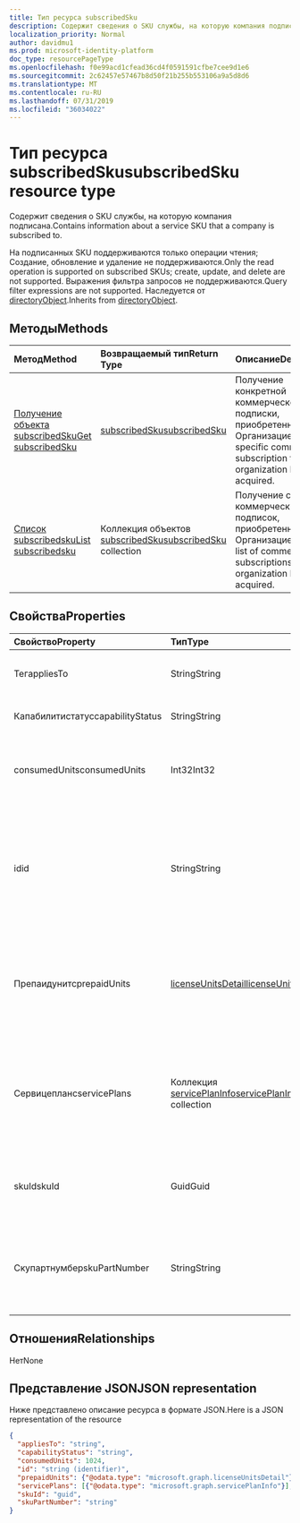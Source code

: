 ```yaml
---
title: Тип ресурса subscribedSku
description: Содержит сведения о SKU службы, на которую компания подписана.
localization_priority: Normal
author: davidmu1
ms.prod: microsoft-identity-platform
doc_type: resourcePageType
ms.openlocfilehash: f0e99acd1cfead36cd4f0591591cfbe7cee9d1e6
ms.sourcegitcommit: 2c62457e57467b8d50f21b255b553106a9a5d8d6
ms.translationtype: MT
ms.contentlocale: ru-RU
ms.lasthandoff: 07/31/2019
ms.locfileid: "36034022"
---
```

# <a name="subscribedsku-resource-type"></a><span data-ttu-id="cd7e4-103">Тип ресурса subscribedSku</span><span class="sxs-lookup"><span data-stu-id="cd7e4-103">subscribedSku resource type</span></span>

<span data-ttu-id="cd7e4-104">Содержит сведения о SKU службы, на которую компания подписана.</span><span class="sxs-lookup"><span data-stu-id="cd7e4-104">Contains information about a service SKU that a company is subscribed to.</span></span>

<span data-ttu-id="cd7e4-105">На подписанных SKU поддерживаются только операции чтения; Создание, обновление и удаление не поддерживаются.</span><span class="sxs-lookup"><span data-stu-id="cd7e4-105">Only the read operation is supported on subscribed SKUs; create, update, and delete are not supported.</span></span> <span data-ttu-id="cd7e4-106">Выражения фильтра запросов не поддерживаются.</span><span class="sxs-lookup"><span data-stu-id="cd7e4-106">Query filter expressions are not supported.</span></span> <span data-ttu-id="cd7e4-107">Наследуется от [directoryObject](directoryobject.md).</span><span class="sxs-lookup"><span data-stu-id="cd7e4-107">Inherits from [directoryObject](directoryobject.md).</span></span>

## <a name="methods"></a><span data-ttu-id="cd7e4-108">Методы</span><span class="sxs-lookup"><span data-stu-id="cd7e4-108">Methods</span></span>
| <span data-ttu-id="cd7e4-109">Метод</span><span class="sxs-lookup"><span data-stu-id="cd7e4-109">Method</span></span>           | <span data-ttu-id="cd7e4-110">Возвращаемый тип</span><span class="sxs-lookup"><span data-stu-id="cd7e4-110">Return Type</span></span>    |<span data-ttu-id="cd7e4-111">Описание</span><span class="sxs-lookup"><span data-stu-id="cd7e4-111">Description</span></span>|
|:---------------|:--------|:----------|
|[<span data-ttu-id="cd7e4-112">Получение объекта subscribedSku</span><span class="sxs-lookup"><span data-stu-id="cd7e4-112">Get subscribedSku</span></span>](../api/subscribedsku-get.md) | [<span data-ttu-id="cd7e4-113">subscribedSku</span><span class="sxs-lookup"><span data-stu-id="cd7e4-113">subscribedSku</span></span>](subscribedsku.md) |<span data-ttu-id="cd7e4-114">Получение конкретной коммерческой подписки, приобретенной Организацией.</span><span class="sxs-lookup"><span data-stu-id="cd7e4-114">Get a specific commercial subscription that an organization has acquired.</span></span>|
|[<span data-ttu-id="cd7e4-115">Список subscribedsku</span><span class="sxs-lookup"><span data-stu-id="cd7e4-115">List subscribedsku</span></span>](../api/subscribedsku-list.md) | <span data-ttu-id="cd7e4-116">Коллекция объектов [subscribedSku](subscribedsku.md)</span><span class="sxs-lookup"><span data-stu-id="cd7e4-116">[subscribedSku](subscribedsku.md) collection</span></span> |<span data-ttu-id="cd7e4-117">Получение списка коммерческих подписок, приобретенных Организацией.</span><span class="sxs-lookup"><span data-stu-id="cd7e4-117">Get the list of commercial subscriptions that an organization has acquired.</span></span>|

## <a name="properties"></a><span data-ttu-id="cd7e4-118">Свойства</span><span class="sxs-lookup"><span data-stu-id="cd7e4-118">Properties</span></span>
| <span data-ttu-id="cd7e4-119">Свойство</span><span class="sxs-lookup"><span data-stu-id="cd7e4-119">Property</span></span>     | <span data-ttu-id="cd7e4-120">Тип</span><span class="sxs-lookup"><span data-stu-id="cd7e4-120">Type</span></span>   |<span data-ttu-id="cd7e4-121">Описание</span><span class="sxs-lookup"><span data-stu-id="cd7e4-121">Description</span></span>|
|:---------------|:--------|:----------|
|<span data-ttu-id="cd7e4-122">Тег</span><span class="sxs-lookup"><span data-stu-id="cd7e4-122">appliesTo</span></span>|<span data-ttu-id="cd7e4-123">String</span><span class="sxs-lookup"><span data-stu-id="cd7e4-123">String</span></span>| <span data-ttu-id="cd7e4-124">Например, User или Company.</span><span class="sxs-lookup"><span data-stu-id="cd7e4-124">For example, "User" or "Company".</span></span> |
|<span data-ttu-id="cd7e4-125">Капабилитистатус</span><span class="sxs-lookup"><span data-stu-id="cd7e4-125">capabilityStatus</span></span>|<span data-ttu-id="cd7e4-126">String</span><span class="sxs-lookup"><span data-stu-id="cd7e4-126">String</span></span>| <span data-ttu-id="cd7e4-127">Пример: "Enabled".</span><span class="sxs-lookup"><span data-stu-id="cd7e4-127">For example, "Enabled".</span></span> |
|<span data-ttu-id="cd7e4-128">consumedUnits</span><span class="sxs-lookup"><span data-stu-id="cd7e4-128">consumedUnits</span></span>|<span data-ttu-id="cd7e4-129">Int32</span><span class="sxs-lookup"><span data-stu-id="cd7e4-129">Int32</span></span>| <span data-ttu-id="cd7e4-130">Количество лицензий, которые были назначены.</span><span class="sxs-lookup"><span data-stu-id="cd7e4-130">The number of licenses that have been assigned.</span></span> |
|<span data-ttu-id="cd7e4-131">id</span><span class="sxs-lookup"><span data-stu-id="cd7e4-131">id</span></span>|<span data-ttu-id="cd7e4-132">String</span><span class="sxs-lookup"><span data-stu-id="cd7e4-132">String</span></span>| <span data-ttu-id="cd7e4-133">Уникальный идентификатор объекта sku, подписка на который выполнена.</span><span class="sxs-lookup"><span data-stu-id="cd7e4-133">The unique identifier for the subscribed sku object.</span></span> <span data-ttu-id="cd7e4-134">Key, не допускающая значение null.</span><span class="sxs-lookup"><span data-stu-id="cd7e4-134">Key, not nullable.</span></span> |
|<span data-ttu-id="cd7e4-135">Препаидунитс</span><span class="sxs-lookup"><span data-stu-id="cd7e4-135">prepaidUnits</span></span>|[<span data-ttu-id="cd7e4-136">licenseUnitsDetail</span><span class="sxs-lookup"><span data-stu-id="cd7e4-136">licenseUnitsDetail</span></span>](licenseunitsdetail.md)| <span data-ttu-id="cd7e4-137">Сведения о количестве и состоянии предварительно оплаченных лицензий.</span><span class="sxs-lookup"><span data-stu-id="cd7e4-137">Information about the number and status of prepaid licenses.</span></span> |
|<span data-ttu-id="cd7e4-138">Сервицепланс</span><span class="sxs-lookup"><span data-stu-id="cd7e4-138">servicePlans</span></span>|<span data-ttu-id="cd7e4-139">Коллекция [servicePlanInfo](serviceplaninfo.md)</span><span class="sxs-lookup"><span data-stu-id="cd7e4-139">[servicePlanInfo](serviceplaninfo.md) collection</span></span>| <span data-ttu-id="cd7e4-140">Сведения о планах обслуживания, доступных в отношении SKU.</span><span class="sxs-lookup"><span data-stu-id="cd7e4-140">Information about the service plans that are available with the SKU.</span></span> <span data-ttu-id="cd7e4-141">Не допускает значение null</span><span class="sxs-lookup"><span data-stu-id="cd7e4-141">Not nullable</span></span> |
|<span data-ttu-id="cd7e4-142">skuId</span><span class="sxs-lookup"><span data-stu-id="cd7e4-142">skuId</span></span>|<span data-ttu-id="cd7e4-143">Guid</span><span class="sxs-lookup"><span data-stu-id="cd7e4-143">Guid</span></span>| <span data-ttu-id="cd7e4-144">Уникальный идентификатор (GUID) для SKU службы.</span><span class="sxs-lookup"><span data-stu-id="cd7e4-144">The unique identifier (GUID) for the service SKU.</span></span> |
|<span data-ttu-id="cd7e4-145">Скупартнумбер</span><span class="sxs-lookup"><span data-stu-id="cd7e4-145">skuPartNumber</span></span>|<span data-ttu-id="cd7e4-146">String</span><span class="sxs-lookup"><span data-stu-id="cd7e4-146">String</span></span>| <span data-ttu-id="cd7e4-147">Артикул SKU, например: AAD_PREMIUM или RMSBASIC.</span><span class="sxs-lookup"><span data-stu-id="cd7e4-147">The SKU part number; for example: "AAD_PREMIUM" or "RMSBASIC".</span></span> |

## <a name="relationships"></a><span data-ttu-id="cd7e4-148">Отношения</span><span class="sxs-lookup"><span data-stu-id="cd7e4-148">Relationships</span></span>
<span data-ttu-id="cd7e4-149">Нет</span><span class="sxs-lookup"><span data-stu-id="cd7e4-149">None</span></span>

## <a name="json-representation"></a><span data-ttu-id="cd7e4-150">Представление JSON</span><span class="sxs-lookup"><span data-stu-id="cd7e4-150">JSON representation</span></span>

<span data-ttu-id="cd7e4-151">Ниже представлено описание ресурса в формате JSON.</span><span class="sxs-lookup"><span data-stu-id="cd7e4-151">Here is a JSON representation of the resource</span></span>

<!--{
  "blockType": "resource",
  "optionalProperties": [],
  "keyProperty": "id",
  "baseType": "microsoft.graph.entity",
  "@odata.type": "microsoft.graph.subscribedSku",
  "@odata.annotations": [
    {
      "capabilities": {
        "skippable": false,
        "toppable": false,
        "countable": false,
        "expandable": false,
        "filterable": false,
        "referenceable": false,
        "selectable": false
      }
    }
  ]
}-->

```json
{
  "appliesTo": "string",
  "capabilityStatus": "string",
  "consumedUnits": 1024,
  "id": "string (identifier)",
  "prepaidUnits": {"@odata.type": "microsoft.graph.licenseUnitsDetail"},
  "servicePlans": [{"@odata.type": "microsoft.graph.servicePlanInfo"}],
  "skuId": "guid",
  "skuPartNumber": "string"
}

```
<!-- uuid: 8fcb5dbc-d5aa-4681-8e31-b001d5168d79
2015-10-25 14:57:30 UTC -->
<!-- {
  "type": "#page.annotation",
  "description": "subscribedSku resource",
  "keywords": "",
  "section": "documentation",
  "tocPath": ""
}-->
